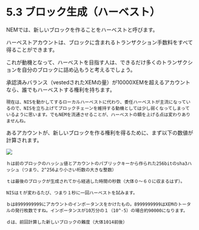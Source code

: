 # 5.3 ブロック生成（ハーベスト）

NEMでは、新しいブロックを作ることをハーベストと呼びます。

ハーベストアカウントは、ブロックに含まれるトランザクション手数料をすべて得ることができます。

これが動機となって、ハーベストを目指す人は、できるだけ多くのトランザクションを自分のブロックに詰め込もうと考えるでしょう。

承認済みバランス（vestedされたXEMの量）が10000XEMを超えるアカウントなら、誰でもハーベストする権利を持ちます。

 
```
現在は、NISを動かしてするローカルハーベストに代わり、委任ハーベストが主流になっているので、NISを立ち上げてブロックチェーンを維持する動機としては少し弱くなってしまっているように思います。でもNEMを流通させることが、ハーベストの額を上げる点は変わりありませんね。
```
 

あるアカウントが、新しいブロックを作る権利を得るために、まず以下の数値が計算されます。

![](https://s3-ap-northeast-1.amazonaws.com/nem-social/blog/0/9000/9200/9218/1545267778%E3%82%B9%E3%82%AF%E3%83%AA%E3%83%BC%E3%83%B3%E3%82%B7%E3%83%A7%E3%83%83%E3%83%88%202018-12-20%2010.02.41.png)

```
ｈは前のブロックのハッシュ値とアカウントのパブリックキーから作られた256bitのsha3ハッシュ（つまり、2^256より小さい桁数の大きな整数）

ｔは最後のブロックが生成されてから経過した時間の秒数（大体０〜６０に収まるはず）。

NISはｔが変わるたび、つまり１秒に一回ハーベストを試みます。

ｂは8999999999にアカウントのインポータンスをかけたもの。8999999999はXEMのトータルの発行枚数ですね。インポータンスが10万分の１（10^-5）の場合約90000になります。

ｄは、前回計算した新しいブロックの難度（大体1014前後）
```
